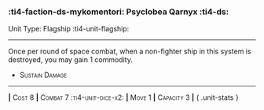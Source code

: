 ### :ti4-faction-ds-mykomentori: **Psyclobea Qarnyx** :ti4-ds:

Unit Type: Flagship :ti4-unit-flagship:

---

Once per round of space combat, when a non-fighter ship in this system is destroyed, you may gain 1 commodity.

* <span style="font-variant:small-caps;">Sustain Damage</span> 


---

__|__ <span style="font-variant:small-caps;">Cost 8</span> __|__ <span style="font-variant:small-caps;">Combat 7 :ti4-unit-dice-x2:</span> __|__ <span style="font-variant:small-caps;">Move 1</span> __|__ <span style="font-variant:small-caps;">Capacity 3</span> __|__
{ .unit-stats }
